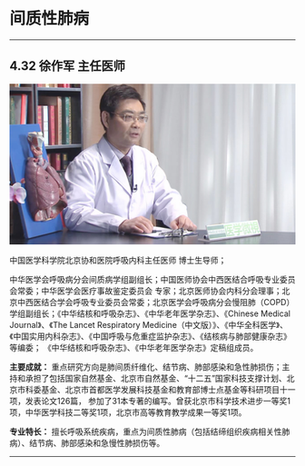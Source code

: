 # 间质性肺病

---

## 4.32 徐作军 主任医师

![1679224944988](image/c04_032/1679224944988.png)

中国医学科学院北京协和医院呼吸内科主任医师 博士生导师；

中华医学会呼吸病分会间质病学组副组长；中国医师协会中西医结合呼吸专业委员会常委；中华医学会医疗事故鉴定委员会 专家；北京医师协会内科分会理事；北京中西医结合学会呼吸专业委员会常委；北京医学会呼吸病分会慢阻肺（COPD）学组副组长；《中华结核和呼吸杂志》、《中华老年医学杂志》、《Chinese Medical Journal》、《The Lancet Respiratory Medicine（中文版）》、《中华全科医学》、《中国实用内科杂志》、《中国呼吸与危重症监护杂志》、《结核病与肺部健康杂志》等编委； 《中华结核和呼吸杂志》、《中华老年医学杂志》定稿组成员。

**主要成就：** 重点研究方向是肺间质纤维化、结节病、肺部感染和急性肺损伤；主持和承担了包括国家自然基金、北京市自然基金、“十二五”国家科技支撑计划、北京市科委基金、北京市首都医学发展科技基金和教育部博士点基金等科研项目十一项，发表论文126篇， 参加了31本专著的编写。曾获北京市科学技术进步一等奖1项，中华医学科技二等奖1项，北京市高等教育教学成果一等奖1项。

**专业特长：** 擅长呼吸系统疾病，重点为间质性肺病（包括结缔组织疾病相关性肺病）、结节病、肺部感染和急慢性肺损伤等。

---
